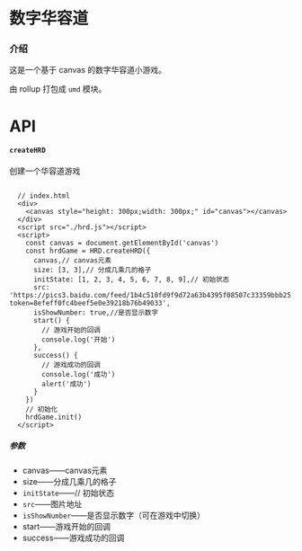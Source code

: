 # 数字华容道

### 介绍

这是一个基于 canvas 的数字华容道小游戏。

由 rollup 打包成 `umd`  模块。

# API

#### `createHRD`

创建一个华容道游戏

```
  
  // index.html
  <div>
    <canvas style="height: 300px;width: 300px;" id="canvas"></canvas>
  </div>
  <script src="./hrd.js"></script>
  <script>
    const canvas = document.getElementById('canvas')
    const hrdGame = HRD.createHRD({
      canvas,// canvas元素
      size: [3, 3],// 分成几乘几的格子
      initState: [1, 2, 3, 4, 5, 6, 7, 8, 9],// 初始状态
      src: 'https://pics3.baidu.com/feed/1b4c510fd9f9d72a63b4395f08507c33359bbb25.jpeg?token=8efeff0fc4beef5e0e39218b76b49033',
      isShowNumber: true,//是否显示数字
      start() {
        // 游戏开始的回调
        console.log('开始')
      },
      success() {
        // 游戏成功的回调
        console.log('成功')
        alert('成功')
      }
    })
    // 初始化
    hrdGame.init()
  </script>
```

##### 参数

* canvas——canvas元素
* size——分成几乘几的格子
* `initState`——// 初始状态
* `src`——图片地址
* `isShowNumber`——是否显示数字（可在游戏中切换）
* start——游戏开始的回调
* success——游戏成功的回调

